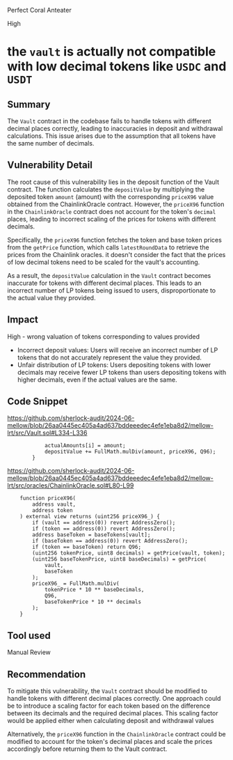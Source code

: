 Perfect Coral Anteater

High

# the `vault` is actually not compatible with low decimal tokens like `USDC` and `USDT`

## Summary
The `Vault` contract in the codebase fails to handle tokens with different decimal places correctly, leading to inaccuracies in deposit and withdrawal calculations. This issue arises due to the assumption that all tokens have the same number of decimals.

## Vulnerability Detail
The root cause of this vulnerability lies in the deposit function of the Vault contract. The function calculates the `depositValue` by multiplying the deposited token `amount` (amount) with the corresponding `priceX96` value obtained from the ChainlinkOracle contract. However, the `priceX96` function in the `ChainlinkOracle` contract does not account for the token's `decimal` places, leading to incorrect scaling of the prices for tokens with different decimals.

Specifically, the `priceX96` function fetches the token and base token prices from the `getPrice` function, which calls `latestRoundData` to retrieve the prices from the Chainlink oracles. it doesn't consider the fact that the prices of low decimal tokens need to be scaled for the vault's accounting.

As a result, the `depositValue` calculation in the `Vault` contract becomes inaccurate for tokens with different decimal places. This leads to an incorrect number of LP tokens being issued to users, disproportionate to the actual value they provided.

## Impact
High - wrong valuation of tokens corresponding to values provided

- Incorrect deposit values: Users will receive an incorrect number of LP tokens that do not accurately represent the value they provided.
- Unfair distribution of LP tokens: Users depositing tokens with lower decimals may receive fewer LP tokens than users depositing tokens with higher decimals, even if the actual values are the same.

## Code Snippet

https://github.com/sherlock-audit/2024-06-mellow/blob/26aa0445ec405a4ad637bddeeedec4efe1eba8d2/mellow-lrt/src/Vault.sol#L334-L336

```solidity
            actualAmounts[i] = amount;
            depositValue += FullMath.mulDiv(amount, priceX96, Q96);
        }
```
https://github.com/sherlock-audit/2024-06-mellow/blob/26aa0445ec405a4ad637bddeeedec4efe1eba8d2/mellow-lrt/src/oracles/ChainlinkOracle.sol#L80-L99

```solidity
    function priceX96(
        address vault,
        address token
    ) external view returns (uint256 priceX96_) {
        if (vault == address(0)) revert AddressZero();
        if (token == address(0)) revert AddressZero();
        address baseToken = baseTokens[vault];
        if (baseToken == address(0)) revert AddressZero();
        if (token == baseToken) return Q96;
        (uint256 tokenPrice, uint8 decimals) = getPrice(vault, token);
        (uint256 baseTokenPrice, uint8 baseDecimals) = getPrice(
            vault,
            baseToken
        );
        priceX96_ = FullMath.mulDiv(
            tokenPrice * 10 ** baseDecimals,
            Q96,
            baseTokenPrice * 10 ** decimals
        );
    }
```

## Tool used

Manual Review

## Recommendation
To mitigate this vulnerability, the `Vault` contract should be modified to handle tokens with different decimal places correctly. One approach could be to introduce a scaling factor for each token based on the difference between its decimals and the required decimal places. This scaling factor would be applied either when calculating deposit and withdrawal values 

Alternatively, the `priceX96` function in the `ChainlinkOracle` contract could be modified to account for the token's decimal places and scale the prices accordingly before returning them to the Vault contract.
